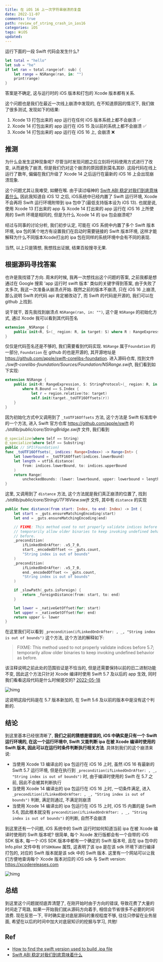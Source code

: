 ```yaml
---
title: 在 iOS 16 上一次字符串崩溃的复盘
date: 2022-11-07
comments: true
path: review_of_string_crash_in_ios16
categories: iOS
tags: ⦿iOS
updated:
---
```


运行下面的一段 Swift 代码会发生什么?

```swift
let total = "hello"
let sub = "he"
if let ran = total.range(of: sub) {
    let range = NSRange(ran, in: "")
    print(range)
}
```

答案是不确定, 这与运行时的 iOS 版本和打包的 Xcode 版本都有关系.

<!-- more -->

这个问题也是我们在最近一次线上崩溃中发现的, 在不知道原因的情况下, 我们做了很多测试, 发现如下的结果:

1. Xcode 13 打包出来的 app 运行在任何 iOS 版本系统上都不会崩溃 ✅
2. Xcode 14 打包出来的 app 运行在 iOS 15 及以前的系统上都不会崩溃 ✅
3. Xcode 14 打包出来的 app 运行在 iOS 16 上, 会崩溃 ❌

## 推测

为什么会发生这种现象呢? 尽管当时发现问题之后立刻将代码使用方式进行了改变, 从而避免了崩溃, 但是我们仍对这个崩溃的原因感到莫名其妙. 这段代码在线上运行了数年, 偏偏在我们升级了 Xcode 14 之后运行在最新的 iOS 16 上会出现崩溃现象.

这个问题尤其让我难受, 如鲠在喉. 由于读过喵神的 [Swift ABI 稳定对我们到底意味着什么](https://onevcat.com/2019/02/swift-abi/), 因此我知道自 iOS 12 之后, iOS系统中已经内置了 Swift 运行环境, Xcode 不会再将 Swift 运行环境附带到 ipa 包中了(最低支持版本设为 iOS 13). 也就是说, 使用 Xcode 13 打出来的 app 与 Xcode 14 打出来的 app 运行在 iOS 16 上所使用的 Swift 环境是相同的, 但是为什么 Xcode 14 的 ipa 包会崩溃呢?

经过与同事的讨论分析, 我们初步认定, 可能在 iOS 系统中内置了多个 Swift 版本环境, ipa 包的某个地方有设置我们在启动时需要链接的 Swift 版本环境, 这样才能解释为什么不同版本Xcode打出的 ipa 包在同样的系统环境中会有不同的表现.

当然, 以上只是猜想, 我想找出证据, 结果百般搜寻无果.

## 根据源码寻找答案

也许是我找错了方向. 周末的时候, 我再一次想找出这个问题的答案, 之前我都是想通过在 Google 搜索 'app 运行时 swift 版本' 类似的关键字得到答案, 由于失败了太多次, 我这一次准备从崩溃点开始. 既然之前的版本不崩溃, 只在 iOS 16 上崩溃, 那么说明 Swift 的代码 api 肯定被改动了, 而 Swift 的代码是开源的, 我们可以在 github 上找到.

说干就干, 首先我找到崩溃点 `NSRange(ran, in: "")`, 这个是 `NSRange` 的初始化方式, 通过 Xcode 我可以看到其代码签名

```swift
extension _NSRange {
    public init<R, S>(_ region: R, in target: S) where R : RangeExpression, S : StringProtocol, R.Bound == String.Index
}
```

仅仅是代码签名还是不够的, 我们需要看到代码实现. `NSRange` 属于`Foundation` 的一部分, `Foundation` 在 github 的也是开源的, 其开源地址是 <https://github.com/apple/swift-corelibs-foundation>. 进入源码仓库, 找到文件 *./swift-corelibs-foundation/Sources/Foundation/NSRange.swift*, 我们看到如下实现:

```swift
extension NSRange {
    public init<R: RangeExpression, S: StringProtocol>(_ region: R, in target: S)
        where R.Bound == S.Index {
            let r = region.relative(to: target)
            self.init(target._toUTF16Offsets(r))
    }
}
```

因为初始化方式中又调用到了 `_toUTF16Offsets` 方法, 这个方法是 Swift 标准库中的一个方法, 进入 Swift 官方仓库 <https://github.com/apple/swift> 的 *./stdlib/public/core/StringBridge.swift* 文件, 我们看到

```swift
@_specialize(where Self == String)
@_specialize(where Self == Substring)
public // SPI(Foundation)
func _toUTF16Offsets(_ indices: Range<Index>) -> Range<Int> {
    let lowerbound = _toUTF16Offset(indices.lowerBound)
    let length = utf16.distance(
        from: indices.lowerBound, to: indices.upperBound
    )
    return Range(
        uncheckedBounds: (lower: lowerbound, upper: lowerbound + length))
}
```

这里, 又调用到了 `distance` 方法, 这个方法就是我们真正崩溃的位置了, 找到 *./stdlib/public/core/StringUTF16View.swift* 文件, 其中有 `distance` 的实现

```swift
public func distance(from start: Index, to end: Index) -> Int {
    let start = _guts.ensureMatchingEncoding(start)
    let end = _guts.ensureMatchingEncoding(end)

    // FIXME: This method used to not properly validate indices before 5.7;
    // temporarily allow older binaries to keep invoking undefined behavior as
    // before.
    _precondition(
        ifLinkedOnOrAfter: .v5_7_0,
        start._encodedOffset <= _guts.count,
        "String index is out of bounds"
    )
    _precondition(
        ifLinkedOnOrAfter: .v5_7_0,
        end._encodedOffset <= _guts.count,
        "String index is out of bounds"
    )

    if _slowPath(_guts.isForeign) {
        return _foreignDistance(from: start, to: end)
    }

    let lower = _nativeGetOffset(for: start)
    let upper = _nativeGetOffset(for: end)
    return upper &- lower
}
```

在这里我们可以看到 `_precondition(ifLinkedOnOrAfter: , _, "String index is out of bounds")` 这个方法, 这个方法的解释如下:

> FIXME: This method used to not properly validate indices before 5.7;
> temporarily allow older binaries to keep invoking undefined behavior as before.

该注释说明之前此处的范围验证是不恰当的, 但是还需要保持以前的旧二进制功能不变, 因此这个方法只针对 Xcode 编译时使用 Swift 5.7 及以后的 app 生效, 同时我们看看这段代码是什么时候提交的? [2022-05-18](https://github.com/apple/swift/commit/50c2399a949f9c8e76237290d8c10dd4fca2b589)

![himg](https://a.hanleylee.com/HKMS/2022-11-07231125.png?x-oss-process=style/WaMa)

这说明这段代码是在 5.7 版本新加的, 在 Swift 5.6 及以前的版本中是没有这个判断的.

## 结论

到这里基本已经很清晰了, **我们之前的猜想是错误的, iOS 中确实是只有一个 Swift 运行环境的, 在这一个运行环境中, Swift 又能判断 ipa 在被 Xcode 编译时使用的 Swift 版本, 因此可以在运行时条件判断执行相关方法**. 具体到我们的这个崩溃来说:

- 当使用 Xcode 13 编译出的 ipa 包运行在 iOS 16 上时, 虽然 iOS 16 有最新的 Swift 5.7 运行环境, 但是在执行到 `_precondition(ifLinkedOnOrAfter: , _, "String index is out of bounds")` 时, 由于编译时使用的 Swift 在 5.7 之前, 因此不会被其判断执行
- 当使用 Xcode 14 编译出的 ipa 包运行在 iOS 16 上时, 一切条件满足, 进入 `_precondition(ifLinkedOnOrAfter: , _, "String index is out of bounds")` 判断, 满足则通过, 不满足则崩溃
- 当使用 Xcode 14 编译出的 ipa 包运行在 iOS 15 上时, iOS 15 内置的是 Swift 5.6, 因此根本就没有 `precondition(ifLinkedOnOrAfter: , _, "String index is out of bounds")` 的判断, 自然不会崩溃

到这里还有一个问题, iOS 系统中的 Swift 运行时如何知道当前 ipa 在被 Xcode 编译时使用的 Swift 版本呢? 很简单, 每个 Xcode 发行版都会有一个自带的 iOS SDK 版本, 每一个 iOS SDK 版本中都有一个确定的 Swift 版本号, 且在 ipa 包中的 Info.plist 文件中有 `DTSDKName` 属性,  这表明了该 ipa 是在该 sdk 环境下进行编译打包的, 对应的 Swift 版本就是该 sdk 中的 Swift 版本. 这里有一个网站可以让我们方便地查询每个 Xcode 版本对应的 iOS sdk 与 Swift version: <https://xcodereleases.com>

![himg](https://a.hanleylee.com/HKMS/2022-11-07225621.png?x-oss-process=style/WaMa)

## 总结

到这里这个问题就彻底弄清楚了, 在刚开始时由于方向的错误, 导致花费了大量的时间走了弯路, 如果一开始我们就从源码方向着手, 相信会节省很多不必要的时间浪费. 现在反思一下, 平时确实是对底层源码的重视程度不够, 往往只停留在业务层面, 希望在以后的时间中加大对底层知识的挖掘与学习, 共勉!

## Ref

- [How to find the swift version used to build .ipa file](https://stackoverflow.com/questions/70167760/how-to-find-the-swift-version-used-to-build-ipa-file)
- [Swift ABI 稳定对我们到底意味着什么](https://onevcat.com/2019/02/swift-abi/)
